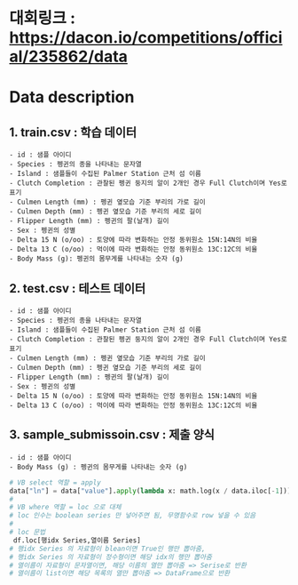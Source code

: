 # 대회링크 : https://dacon.io/competitions/official/235862/data

# Data description
## 1. train.csv : 학습 데이터
    - id : 샘플 아이디
    - Species : 펭귄의 종을 나타내는 문자열
    - Island : 샘플들이 수집된 Palmer Station 근처 섬 이름
    - Clutch Completion : 관찰된 펭귄 둥지의 알이 2개인 경우 Full Clutch이며 Yes로 표기
    - Culmen Length (mm) : 펭귄 옆모습 기준 부리의 가로 길이
    - Culmen Depth (mm) : 펭귄 옆모습 기준 부리의 세로 길이
    - Flipper Length (mm) : 펭귄의 팔(날개) 길이
    - Sex : 펭귄의 성별
    - Delta 15 N (o/oo) : 토양에 따라 변화하는 안정 동위원소 15N:14N의 비율
    - Delta 13 C (o/oo) : 먹이에 따라 변화하는 안정 동위원소 13C:12C의 비율
    - Body Mass (g): 펭귄의 몸무게를 나타내는 숫자 (g)


## 2. test.csv : 테스트 데이터
    - id : 샘플 아이디
    - Species : 펭귄의 종을 나타내는 문자열
    - Island : 샘플들이 수집된 Palmer Station 근처 섬 이름
    - Clutch Completion : 관찰된 펭귄 둥지의 알이 2개인 경우 Full Clutch이며 Yes로 표기
    - Culmen Length (mm) : 펭귄 옆모습 기준 부리의 가로 길이
    - Culmen Depth (mm) : 펭귄 옆모습 기준 부리의 세로 길이
    - Flipper Length (mm) : 펭귄의 팔(날개) 길이
    - Sex : 펭귄의 성별
    - Delta 15 N (o/oo) : 토양에 따라 변화하는 안정 동위원소 15N:14N의 비율
    - Delta 13 C (o/oo) : 먹이에 따라 변화하는 안정 동위원소 13C:12C의 비율


## 3. sample_submissoin.csv : 제출 양식
    - id : 샘플 아이디
    - Body Mass (g) : 펭귄의 몸무게를 나타내는 숫자 (g)

```python
# VB select 역할 = apply
data["ln"] = data["value"].apply(lambda x: math.log(x / data.iloc[-1]))
# 
# VB where 역할 = loc 으로 대체
# loc 인수는 boolean series 만 넣어주면 됨, 무명함수로 row 넣을 수 있음
#
# loc 문법 
 df.loc[행idx Series,열이름 Series]
# 행idx Series 의 자료형이 blean이면 True인 행만 뽑아줌, 
# 행idx Series 의 자료형이 정수형이면 해당 idx의 행만 뽑아줌
# 열이름이 자료형이 문자열이면, 해당 이름의 열만 뽑아줌 => Serise로 반환
# 열이름이 list이면 해당 목록의 열만 뽑아줌 => DataFrame으로 반환
```
